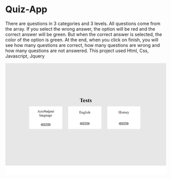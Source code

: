 # Quiz-App
There are questions in 3 categories and 3 levels. All questions come from the array. If you select the wrong answer, the option will be red and the correct answer will be green. But when the correct answer is selected, the color of the option is green. At the end, when you click on finish, you will see how many questions are correct, how many questions are wrong and how many questions are not answered. This project used Html, Css, Javascript, Jquery

<img align="center" margin-left="100px" height="350px" width="700px" style="object-fit:cover" src="https://github.com/ZiyaAkhundov/Quiz-App/blob/main/image/quiz.png"/>

